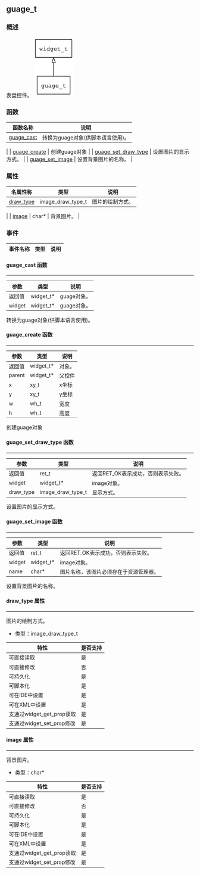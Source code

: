## guage\_t
### 概述
 表盘控件。
![image](images/guage_t_0.png)

### 函数
<p id="guage_t_methods">

| 函数名称 | 说明 | 
| -------- | ------------ | 
| <a href="#guage_t_guage_cast">guage\_cast</a> |  转换为guage对象(供脚本语言使用)。
 |
| <a href="#guage_t_guage_create">guage\_create</a> |  创建guage对象
 |
| <a href="#guage_t_guage_set_draw_type">guage\_set\_draw\_type</a> |  设置图片的显示方式。
 |
| <a href="#guage_t_guage_set_image">guage\_set\_image</a> |  设置背景图片的名称。
 |
### 属性
<p id="guage_t_properties">

| 名属性称 | 类型 | 说明 | 
| -------- | ----- | ------------ | 
| <a href="#guage_t_draw_type">draw\_type</a> | image_draw_type_t |  图片的绘制方式。
 |
| <a href="#guage_t_image">image</a> | char* |  背景图片。
 |
### 事件
<p id="guage_t_events">

| 事件名称 | 类型  | 说明 | 
| -------- | ----- | ------- | 
#### guage\_cast 函数
-----------------------

| 参数 | 类型 | 说明 |
| -------- | ----- | --------- |
| 返回值 | widget\_t* | guage对象。 |
| widget | widget\_t* | guage对象。 |
<p id="guage_t_guage_cast"> 转换为guage对象(供脚本语言使用)。



#### guage\_create 函数
-----------------------

| 参数 | 类型 | 说明 |
| -------- | ----- | --------- |
| 返回值 | widget\_t* | 对象。 |
| parent | widget\_t* | 父控件 |
| x | xy\_t | x坐标 |
| y | xy\_t | y坐标 |
| w | wh\_t | 宽度 |
| h | wh\_t | 高度 |
<p id="guage_t_guage_create"> 创建guage对象



#### guage\_set\_draw\_type 函数
-----------------------

| 参数 | 类型 | 说明 |
| -------- | ----- | --------- |
| 返回值 | ret\_t | 返回RET\_OK表示成功，否则表示失败。 |
| widget | widget\_t* | image对象。 |
| draw\_type | image\_draw\_type\_t | 显示方式。 |
<p id="guage_t_guage_set_draw_type"> 设置图片的显示方式。



#### guage\_set\_image 函数
-----------------------

| 参数 | 类型 | 说明 |
| -------- | ----- | --------- |
| 返回值 | ret\_t | 返回RET\_OK表示成功，否则表示失败。 |
| widget | widget\_t* | image对象。 |
| name | char* | 图片名称，该图片必须存在于资源管理器。 |
<p id="guage_t_guage_set_image"> 设置背景图片的名称。



#### draw\_type 属性
-----------------------
<p id="guage_t_draw_type"> 图片的绘制方式。


* 类型：image\_draw\_type\_t

| 特性 | 是否支持 |
| -------- | ----- |
| 可直接读取 | 是 |
| 可直接修改 | 否 |
| 可持久化   | 是 |
| 可脚本化   | 是 |
| 可在IDE中设置 | 是 |
| 可在XML中设置 | 是 |
| 支通过widget_get_prop读取 | 是 |
| 支通过widget_set_prop修改 | 是 |
#### image 属性
-----------------------
<p id="guage_t_image"> 背景图片。


* 类型：char*

| 特性 | 是否支持 |
| -------- | ----- |
| 可直接读取 | 是 |
| 可直接修改 | 否 |
| 可持久化   | 是 |
| 可脚本化   | 是 |
| 可在IDE中设置 | 是 |
| 可在XML中设置 | 是 |
| 支通过widget_get_prop读取 | 是 |
| 支通过widget_set_prop修改 | 是 |
